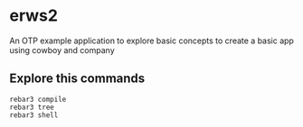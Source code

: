 erws2
=====

An OTP example application to explore
basic concepts to create a basic app using cowboy and company

Explore this commands
---------------------
    
    
    rebar3 compile
    rebar3 tree
    rebar3 shell
    

